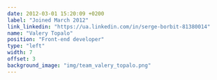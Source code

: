 ```yaml
---
date: 2012-03-01 15:20:09 +0200
label: "Joined March 2012"
link_linkedin: "https://ua.linkedin.com/in/serge-borbit-81380014"
name: "Valery Topalo"
position: "Front-end developer"
type: "left"
width: 7
offset: 3
background_image: "img/team_valery_topalo.png"
---
```



